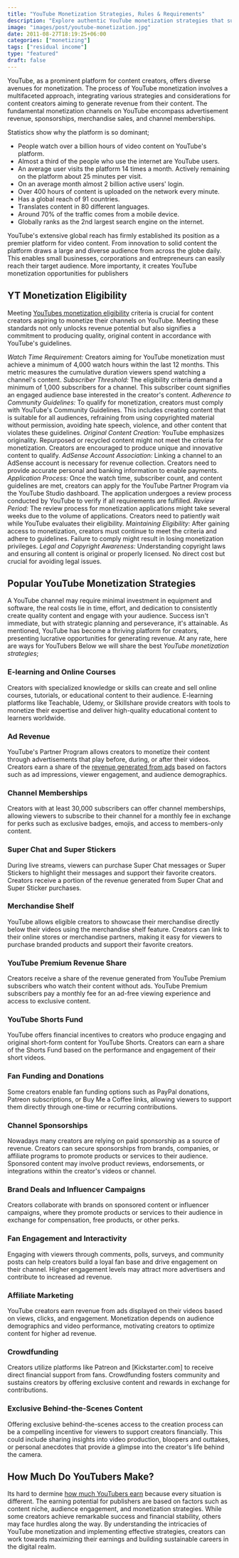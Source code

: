```yaml
---
title: "YouTube Monetization Strategies, Rules & Requirements"
description: "Explore authentic YouTube monetization strategies that successful publishers currently use. Find rules and requirements to fulfill eligibility criteria."
image: "images/post/youtube-monetization.jpg"
date: 2011-08-27T18:19:25+06:00
categories: ["monetizing"]
tags: ["residual income"]
type: "featured"
draft: false
---
```


YouTube, as a prominent platform for content creators, offers diverse avenues for monetization. The process of YouTube monetization involves a multifaceted approach, integrating various strategies and considerations for content creators aiming to generate revenue from their content. The fundamental monetization channels on YouTube encompass advertisement revenue, sponsorships, merchandise sales, and channel memberships.

Statistics show why the platform is so dominant;

- People watch over a billion hours of video content on YouTube's platform.
- Almost a third of the people who use the internet are YouTube users.
- An average user visits the platform 14 times a month. Actively remaining on the platform about 25 minutes per visit.
- On an average month almost 2 billion active users' login.
- Over 400 hours of content is uploaded on the network every minute.
- Has a global reach of 91 countries.
- Translates content in 80 different languages.
- Around 70% of the traffic comes from a mobile device.
- Globally ranks as the 2nd largest search engine on the internet.

YouTube's extensive global reach has firmly established its position as a premier platform for video content. From innovation to solid content the platform draws a large and diverse audience from across the globe daily. This enables small businesses, corporations and entrepreneurs can easily reach their target audience. More importanty, it creates YouTube monetization opportunities for publishers

## YT Monetization Eligibility

Meeting [YouTubes monetization eligibility](https://www.youtube.com/howyoutubeworks/policies/monetization-policies/) criteria is crucial for content creators aspiring to monetize their channels on YouTube. Meeting these standards not only unlocks revenue potential but also signifies a commitment to producing quality, original content in accordance with YouTube's guidelines.

_Watch Time Requirement:_ Creators aiming for YouTube monetization must achieve a minimum of 4,000 watch hours within the last 12 months. This metric measures the cumulative duration viewers spend watching a channel's content.
_Subscriber Threshold:_ The eligibility criteria demand a minimum of 1,000 subscribers for a channel. This subscriber count signifies an engaged audience base interested in the creator's content.
_Adherence to Community Guidelines:_ To qualify for monetization, creators must comply with YouTube's Community Guidelines. This includes creating content that is suitable for all audiences, refraining from using copyrighted material without permission, avoiding hate speech, violence, and other content that violates these guidelines.
_Original Content Creation:_ YouTube emphasizes originality. Repurposed or recycled content might not meet the criteria for monetization. Creators are encouraged to produce unique and innovative content to qualify.
_AdSense Account Association:_ Linking a channel to an AdSense account is necessary for revenue collection. Creators need to provide accurate personal and banking information to enable payments.
_Application Process:_ Once the watch time, subscriber count, and content guidelines are met, creators can apply for the YouTube Partner Program via the YouTube Studio dashboard. The application undergoes a review process conducted by YouTube to verify if all requirements are fulfilled.
_Review Period:_ The review process for monetization applications might take several weeks due to the volume of applications. Creators need to patiently wait while YouTube evaluates their eligibility.
_Maintaining Eligibility:_ After gaining access to monetization, creators must continue to meet the criteria and adhere to guidelines. Failure to comply might result in losing monetization privileges.
_Legal and Copyright Awareness:_ Understanding copyright laws and ensuring all content is original or properly licensed. No direct cost but crucial for avoiding legal issues.

## Popular YouTube Monetization Strategies

A YouTube channel may require minimal investment in equipment and software, the real costs lie in time, effort, and dedication to consistently create quality content and engage with your audience. Success isn't immediate, but with strategic planning and perseverance, it's attainable. As mentioned, YouTube has become a thriving platform for creators, presenting lucrative opportunities for generating revenue. At any rate, here are ways for YouTubers Below we will share the best _YouTube monetization strategies_;

### E-learning and Online Courses

Creators with specialized knowledge or skills can create and sell online courses, tutorials, or educational content to their audience. E-learning platforms like Teachable, Udemy, or Skillshare provide creators with tools to monetize their expertise and deliver high-quality educational content to learners worldwide.

### Ad Revenue

YouTube's Partner Program allows creators to monetize their content through advertisements that play before, during, or after their videos. Creators earn a share of the [revenue generated from ads](/blog/how-to-make-money-with-google-ads) based on factors such as ad impressions, viewer engagement, and audience demographics.

### Channel Memberships

Creators with at least 30,000 subscribers can offer channel memberships, allowing viewers to subscribe to their channel for a monthly fee in exchange for perks such as exclusive badges, emojis, and access to members-only content.

### Super Chat and Super Stickers

During live streams, viewers can purchase Super Chat messages or Super Stickers to highlight their messages and support their favorite creators. Creators receive a portion of the revenue generated from Super Chat and Super Sticker purchases.

### Merchandise Shelf

YouTube allows eligible creators to showcase their merchandise directly below their videos using the merchandise shelf feature. Creators can link to their online stores or merchandise partners, making it easy for viewers to purchase branded products and support their favorite creators.

### YouTube Premium Revenue Share

Creators receive a share of the revenue generated from YouTube Premium subscribers who watch their content without ads. YouTube Premium subscribers pay a monthly fee for an ad-free viewing experience and access to exclusive content.

### YouTube Shorts Fund

YouTube offers financial incentives to creators who produce engaging and original short-form content for YouTube Shorts. Creators can earn a share of the Shorts Fund based on the performance and engagement of their short videos.

### Fan Funding and Donations

Some creators enable fan funding options such as PayPal donations, Patreon subscriptions, or Buy Me a Coffee links, allowing viewers to support them directly through one-time or recurring contributions.

### Channel Sponsorships

Nowadays many creators are relying on paid sponsorship as a source of revenue. Creators can secure sponsorships from brands, companies, or affiliate programs to promote products or services to their audience. Sponsored content may involve product reviews, endorsements, or integrations within the creator's videos or channel.

### Brand Deals and Influencer Campaigns

Creators collaborate with brands on sponsored content or influencer campaigns, where they promote products or services to their audience in exchange for compensation, free products, or other perks.

### Fan Engagement and Interactivity

Engaging with viewers through comments, polls, surveys, and community posts can help creators build a loyal fan base and drive engagement on their channel. Higher engagement levels may attract more advertisers and contribute to increased ad revenue.

### Affiliate Marketing

YouTube creators earn revenue from ads displayed on their videos based on views, clicks, and engagement. Monetization depends on audience demographics and video performance, motivating creators to optimize content for higher ad revenue.

### Crowdfunding

Creators utilize platforms like Patreon and [Kickstarter.com] to receive direct financial support from fans. Crowdfunding fosters community and sustains creators by offering exclusive content and rewards in exchange for contributions.

### Exclusive Behind-the-Scenes Content

Offering exclusive behind-the-scenes access to the creation process can be a compelling incentive for viewers to support creators financially. This could include sharing insights into video production, bloopers and outtakes, or personal anecdotes that provide a glimpse into the creator's life behind the camera.

## How Much Do YouTubers Make?

Its hard to dermine [how much YouTubers earn](/blog/how-much-do-youtubers-make) because every situation is different. The earning potential for publishers are based on factors such as content niche, audience engagement, and monetization strategies. While some creators achieve remarkable success and financial stability, others may face hurdles along the way. By understanding the intricacies of YouTube monetization and implementing effective strategies, creators can work towards maximizing their earnings and building sustainable careers in the digital realm.
